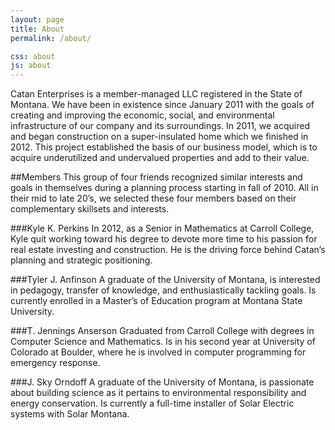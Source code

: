 ```yaml
---
layout: page
title: About
permalink: /about/

css: about
js: about
---
```


Catan Enterprises is a member-managed LLC registered in the State of Montana.  We have been in existence since January 2011 with the goals of creating and improving the economic, social, and environmental infrastructure of our company and its surroundings.  In 2011, we acquired and began construction on a super-insulated home which we finished in 2012.  This project established the basis of our business model, which is to acquire underutilized and undervalued properties and add to their value.


##Members
This group of four friends recognized similar interests and goals in themselves during a planning process starting in fall of 2010.  All in their mid to late 20’s, we selected these four members based on their complementary skillsets and interests.

###Kyle K. Perkins
In 2012, as a Senior in Mathematics at Carroll College, Kyle quit working toward his degree to devote more time to his passion for real estate investing and construction.  He is the driving force behind Catan’s planning and strategic positioning.

###Tyler J. Anfinson
A graduate of the University of Montana, is interested in pedagogy, transfer of knowledge, and enthusiastically tackling goals.  Is currently enrolled in a Master’s of Education program at Montana State University.

###T. Jennings Anserson
Graduated from Carroll College with degrees in Computer Science and Mathematics.  Is in his second year at University of Colorado at Boulder, where he is involved in computer programming for emergency response.

###J. Sky Orndoff
A graduate of the University of Montana, is passionate about building science as it pertains to environmental responsibility and energy conservation.  Is currently a full-time installer of Solar Electric systems with Solar Montana.

